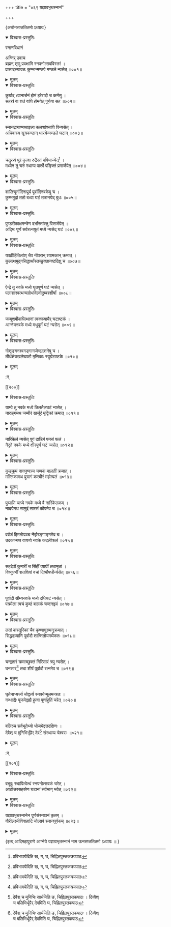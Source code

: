 +++
title = "०६९ यज्ञावभृथस्नानं"

+++

\{अथोनसप्ततितमो ऽध्यायः\}


<details open><summary>विश्वास-प्रस्तुतिः</summary>

स्नानविधानं  
    
अग्निर् उवाच  
ब्रह्मन् शृणु प्रवक्षामि स्नपनोत्सवविस्तरं ।  
प्रासादस्याग्रतः कुम्भान्मण्डपे मण्डले न्यसेत्   ॥००१॥
</details>

<details><summary>मूलम्</summary>

स्नानविधानं  
    
अग्निर् उवाच  
ब्रह्मन् शृणु प्रवक्षामि स्नपनोत्सवविस्तरं ।  
प्रासादस्याग्रतः कुम्भान्मण्डपे मण्डले न्यसेत्   ॥००१॥
</details>  

<details open><summary>विश्वास-प्रस्तुतिः</summary>

कुर्याद् ध्यानार्चनं होमं हरेरादौ च कर्मसु ।  
सहस्रं वा शतं वापि होमयेत् पूर्णया सह ॥००२॥
</details>

<details><summary>मूलम्</summary>

कुर्याद् ध्यानार्चनं होमं हरेरादौ च कर्मसु ।  
सहस्रं वा शतं वापि होमयेत् पूर्णया सह ॥००२॥
</details>  

<details open><summary>विश्वास-प्रस्तुतिः</summary>

स्नानद्रव्याण्यथाहृत्य कलशांश्चापि विन्यसेत् ।  
अधिवास्य सूत्रकण्ठान् धारयेन्मण्डले घटान्   ॥००३॥
</details>

<details><summary>मूलम्</summary>

स्नानद्रव्याण्यथाहृत्य कलशांश्चापि विन्यसेत् ।  
अधिवास्य सूत्रकण्ठान् धारयेन्मण्डले घटान्   ॥००३॥
</details>  

<details open><summary>विश्वास-प्रस्तुतिः</summary>

चतुरस्रं पुरं कृत्वा रुद्रैस्तं प्रविभाज्येत्[^१] ।  
मध्येन तु चरुं स्थाप्य पार्श्वे पङ्क्तिं प्रमार्जयेत्   ॥००४॥
</details>

<details><summary>मूलम्</summary>

चतुरस्रं पुरं कृत्वा रुद्रैस्तं प्रविभाज्येत्[^१] ।  
मध्येन तु चरुं स्थाप्य पार्श्वे पङ्क्तिं प्रमार्जयेत्   ॥००४॥
</details>  

<details open><summary>विश्वास-प्रस्तुतिः</summary>

शालिचूर्णादिनापूर्य पूर्वादिनवकेषु च ।  
कुम्भमुद्रां ततो बध्वा घटं तत्रानयेद् बुधः   ॥००५॥
</details>

<details><summary>मूलम्</summary>

शालिचूर्णादिनापूर्य पूर्वादिनवकेषु च ।  
कुम्भमुद्रां ततो बध्वा घटं तत्रानयेद् बुधः   ॥००५॥
</details>  

<details open><summary>विश्वास-प्रस्तुतिः</summary>

पुण्डरीकाक्षमन्त्रेण दर्भांस्तांस्तु विसर्जयेत्   ।  
अद्भिः पूर्णं सर्वरत्नयुतं मध्ये न्यसेद् घटं   ॥००६॥
</details>

<details><summary>मूलम्</summary>

पुण्डरीकाक्षमन्त्रेण दर्भांस्तांस्तु विसर्जयेत्   ।  
अद्भिः पूर्णं सर्वरत्नयुतं मध्ये न्यसेद् घटं   ॥००६॥
</details>  

<details open><summary>विश्वास-प्रस्तुतिः</summary>

यवव्रीहितिलांश् चैव नीवरान् श्यामकान् क्रमात् ।  
कुलत्थमुद्गसिद्धार्थांस्तच्छुक्तानष्टदिक्षु च   ॥००७॥
</details>

<details><summary>मूलम्</summary>

यवव्रीहितिलांश् चैव नीवरान् श्यामकान् क्रमात् ।  
कुलत्थमुद्गसिद्धार्थांस्तच्छुक्तानष्टदिक्षु च   ॥००७॥
</details>  

<details open><summary>विश्वास-प्रस्तुतिः</summary>

ऐन्द्रे तु नवके मध्ये घृतपूर्णं घटं न्यसेत्   ।  
पलाशाश्वत्थन्यग्रोधविल्वोदुम्बरशीर्षां ॥००८॥
</details>

<details><summary>मूलम्</summary>

ऐन्द्रे तु नवके मध्ये घृतपूर्णं घटं न्यसेत्   ।  
पलाशाश्वत्थन्यग्रोधविल्वोदुम्बरशीर्षां ॥००८॥
</details>  

<details open><summary>विश्वास-प्रस्तुतिः</summary>

जम्बूशमीकपित्थानां त्वक्कषायैर् घटाष्टकं   ।  
आग्नेयनवके मध्ये मधुपूर्णं घटं न्यसेत् ॥००९॥
</details>

<details><summary>मूलम्</summary>

जम्बूशमीकपित्थानां त्वक्कषायैर् घटाष्टकं   ।  
आग्नेयनवके मध्ये मधुपूर्णं घटं न्यसेत् ॥००९॥
</details>  

<details open><summary>विश्वास-प्रस्तुतिः</summary>

गोशृङ्गनश्वगङ्गागजेन्द्रदशनेषु च ।  
तीर्थक्षेत्रखलेष्वष्टौ मृत्तिकाः स्युर्घटाष्टके   ॥०१०॥
</details>

<details><summary>मूलम्</summary>

गोशृङ्गनश्वगङ्गागजेन्द्रदशनेषु च ।  
तीर्थक्षेत्रखलेष्वष्टौ मृत्तिकाः स्युर्घटाष्टके   ॥०१०॥
</details>  
    
:न्  
    
[^१]: प्रविभावयेदिति ख, ग, घ, चिह्नितपुस्तकत्रयपाठः  

[[२००]]
    

<details open><summary>विश्वास-प्रस्तुतिः</summary>

याम्ये तु नवके मध्ये तिलतैलघटं न्यसेत् ।  
नारङ्गमथ जम्बीरं खर्जूरं मृद्विकां क्रमात्   ॥०११॥
</details>

<details><summary>मूलम्</summary>

याम्ये तु नवके मध्ये तिलतैलघटं न्यसेत् ।  
नारङ्गमथ जम्बीरं खर्जूरं मृद्विकां क्रमात्   ॥०११॥
</details>  

<details open><summary>विश्वास-प्रस्तुतिः</summary>

नारिकेलं न्यसेत् पूगं दाडिमं पनसं फलं   ।  
नैरृते नवके मध्ये क्षीरपूर्णं घटं न्यसेत्   ॥०१२॥
</details>

<details><summary>मूलम्</summary>

नारिकेलं न्यसेत् पूगं दाडिमं पनसं फलं   ।  
नैरृते नवके मध्ये क्षीरपूर्णं घटं न्यसेत्   ॥०१२॥
</details>  

<details open><summary>विश्वास-प्रस्तुतिः</summary>

कुङ्कुमं नागपुष्पञ्च चम्पकं मालतीं क्रमात्   ।  
मल्लिकामथ पुन्नागं करवीरं महोत्पलं ॥०१३॥
</details>

<details><summary>मूलम्</summary>

कुङ्कुमं नागपुष्पञ्च चम्पकं मालतीं क्रमात्   ।  
मल्लिकामथ पुन्नागं करवीरं महोत्पलं ॥०१३॥
</details>  

<details open><summary>विश्वास-प्रस्तुतिः</summary>

पुष्पाणि चाप्ये नवके मध्ये वै नारिकेलकम् ।  
नादयेमथ सामुद्रं सारसं कौपमेव च ॥०१४॥
</details>

<details><summary>मूलम्</summary>

पुष्पाणि चाप्ये नवके मध्ये वै नारिकेलकम् ।  
नादयेमथ सामुद्रं सारसं कौपमेव च ॥०१४॥
</details>  

<details open><summary>विश्वास-प्रस्तुतिः</summary>

वर्षजं हिमतोयञ्च नैर्झरङ्गाङ्गमेव च ।  
उदकान्यथ वायव्ये नवके कदलीफलं ॥०१५॥
</details>

<details><summary>मूलम्</summary>

वर्षजं हिमतोयञ्च नैर्झरङ्गाङ्गमेव च ।  
उदकान्यथ वायव्ये नवके कदलीफलं ॥०१५॥
</details>  

<details open><summary>विश्वास-प्रस्तुतिः</summary>

सहदेवीं कुमारीं च सिंहीं व्याघ्रीं तथामृतां   ।  
विष्णुपर्णीं शतशिवां वचां दिव्यौषधीर्न्यसेत्   ॥०१६॥
</details>

<details><summary>मूलम्</summary>

सहदेवीं कुमारीं च सिंहीं व्याघ्रीं तथामृतां   ।  
विष्णुपर्णीं शतशिवां वचां दिव्यौषधीर्न्यसेत्   ॥०१६॥
</details>  

<details open><summary>विश्वास-प्रस्तुतिः</summary>

पूर्वादौ सौम्यनवके मध्ये दधिघटं न्यसेत् ।  
पत्रमेलां त्वचं कुष्ठं बालकं चन्दनद्वयं   ॥०१७॥
</details>

<details><summary>मूलम्</summary>

पूर्वादौ सौम्यनवके मध्ये दधिघटं न्यसेत् ।  
पत्रमेलां त्वचं कुष्ठं बालकं चन्दनद्वयं   ॥०१७॥
</details>  

<details open><summary>विश्वास-प्रस्तुतिः</summary>

लतां कस्तूरिकां चैव कृष्णागुरुमनुक्रमात्   ।  
सिद्धद्रव्याणि पूर्वादौ शान्तितोयमथैकतः ॥०१८॥
</details>

<details><summary>मूलम्</summary>

लतां कस्तूरिकां चैव कृष्णागुरुमनुक्रमात्   ।  
सिद्धद्रव्याणि पूर्वादौ शान्तितोयमथैकतः ॥०१८॥
</details>  

<details open><summary>विश्वास-प्रस्तुतिः</summary>

चन्द्रतारं क्रमाच्छुक्लं गिरिसारं त्रपु न्यसेत् ।  
घनसारं[^१] तथा शीर्षं पूर्वादौ रत्नमेव च   ॥०१९॥
</details>

<details><summary>मूलम्</summary>

चन्द्रतारं क्रमाच्छुक्लं गिरिसारं त्रपु न्यसेत् ।  
घनसारं[^१] तथा शीर्षं पूर्वादौ रत्नमेव च   ॥०१९॥
</details>  

<details open><summary>विश्वास-प्रस्तुतिः</summary>

घृतेनाभ्यर्ज्य चोद्वर्त्य स्नपयेन्मूलमन्त्रतः ।  
गन्धाद्यैः पूजयेद्वह्नौ हुत्वा पूर्णाहुतिं चरेत्   ॥०२०॥
</details>

<details><summary>मूलम्</summary>

घृतेनाभ्यर्ज्य चोद्वर्त्य स्नपयेन्मूलमन्त्रतः ।  
गन्धाद्यैः पूजयेद्वह्नौ हुत्वा पूर्णाहुतिं चरेत्   ॥०२०॥
</details>  

<details open><summary>विश्वास-प्रस्तुतिः</summary>

बलिञ्च सर्वभूतेभ्यो भोजयेद्दत्तदक्षिणः ।  
देवैश् च मुनिभिर्भूपैर् देवं[^२] संस्थाप्य चेश्वराः   ॥०२१॥
</details>

<details><summary>मूलम्</summary>

बलिञ्च सर्वभूतेभ्यो भोजयेद्दत्तदक्षिणः ।  
देवैश् च मुनिभिर्भूपैर् देवं[^२] संस्थाप्य चेश्वराः   ॥०२१॥
</details>  
    
:न्  
    
[^१]: घोषसारमिति ख, ग, घ, चिह्नितपुस्तकत्रयपाठः  
    
[^२]: देवैश् च मुनिभिः सार्धमिति ङ, चिह्नितपुस्तकपाठः । दिव्यैश्  
च बलिभिर्धूपैर् देवमिति घ, चिह्नितपुस्तकपाठः  

[[२०१]]
    

<details open><summary>विश्वास-प्रस्तुतिः</summary>

बभूवुः स्थापित्वेत्थं स्नपनोत्सवकं चरेत् ।  
अष्टोत्तरसहस्रेण घटानां सर्वभाग् भवेत् ॥०२२॥
</details>

<details><summary>मूलम्</summary>

बभूवुः स्थापित्वेत्थं स्नपनोत्सवकं चरेत् ।  
अष्टोत्तरसहस्रेण घटानां सर्वभाग् भवेत् ॥०२२॥
</details>  

<details open><summary>विश्वास-प्रस्तुतिः</summary>

यज्ञावभृथस्नानेन पूर्णसंस्नापनं कृतम्   ।  
गौरीलक्ष्मीविवाहादि चोत्सवं स्नानपूर्वकम् ॥०२३॥
</details>

<details><summary>मूलम्</summary>

यज्ञावभृथस्नानेन पूर्णसंस्नापनं कृतम्   ।  
गौरीलक्ष्मीविवाहादि चोत्सवं स्नानपूर्वकम् ॥०२३॥
</details>  
    
\{इत्य् आदिमहापुराणे आग्नेये यज्ञावभृतस्नानं नाम ऊनसप्ततितमो ऽध्यायः ॥  }
    